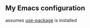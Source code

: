 ## My Emacs configuration

assumes [use-package](https://github.com/jwiegley/use-package) is installed
